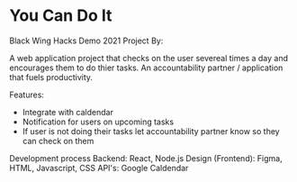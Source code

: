 # You Can Do It
Black Wing Hacks Demo 2021
Project By: 

A web application project that checks on the user severeal times a day and encourages them to do thier tasks. An accountability partner / application that fuels productivity. 

Features: 
- Integrate with caldendar
- Notification for users on upcoming tasks 
- If user is not doing their tasks let accountability partner know so they can check on them

Development process
Backend: React, Node.js
Design (Frontend): Figma, HTML, Javascript, CSS
API's: Google Caldendar
